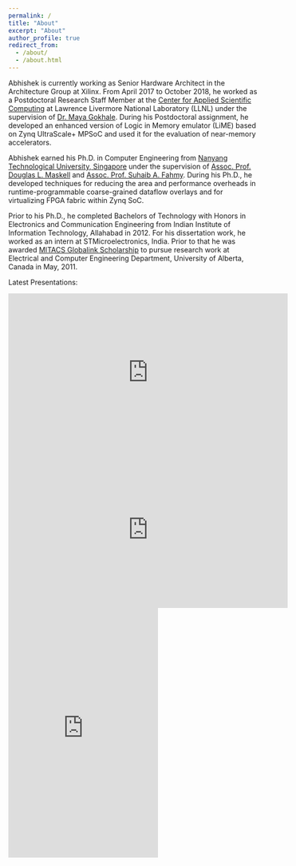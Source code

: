 ```yaml
---
permalink: /
title: "About"
excerpt: "About"
author_profile: true
redirect_from: 
  - /about/
  - /about.html
---
```


Abhishek is currently working as Senior Hardware Architect in the Architecture Group at Xilinx. From April 2017 to October 2018, he worked as a Postdoctoral Research Staff Member at the [Center for Applied Scientific Computing](http://computation.llnl.gov/casc/) at Lawrence Livermore National Laboratory (LLNL) under the supervision of [Dr. Maya Gokhale](https://people.llnl.gov/gokhale2). During his Postdoctoral assignment, he developed an enhanced version of Logic in Memory emulator (LiME) based on Zynq UltraScale+ MPSoC and used it for the evaluation of near-memory accelerators.

Abhishek earned his Ph.D. in Computer Engineering from [Nanyang Technological University, Singapore](http://www.ntu.edu.sg) 
under the supervision of [Assoc. Prof. Douglas L. Maskell](http://www.ntu.edu.sg/home/asdouglas) and [Assoc. Prof. Suhaib A. Fahmy](http://suhaibfahmy.com/). During his Ph.D., he developed techniques for reducing the area and performance overheads in runtime-programmable coarse-grained dataflow overlays and for virtualizing FPGA fabric within Zynq SoC.

Prior to his Ph.D., he completed Bachelors of Technology with Honors in Electronics and Communication Engineering from Indian Institute of Information Technology, Allahabad in 2012. For his dissertation work, he worked as an intern at STMicroelectronics, India. Prior to that he was awarded [MITACS Globalink Scholarship](https://www.mitacs.ca/globalink) to pursue research work at Electrical and Computer Engineering Department, University of Alberta, Canada in May, 2011.

Latest Presentations:

<iframe width="560" height="315" 
src="https://www.youtube.com/embed/ascaEvDKpWM" 
title="A Domain-Specific Architecture for Accelerating Sparse Matrix Vector Multiplication on FPGAs" 
frameborder="0" 
allow="accelerometer; autoplay; clipboard-write; encrypted-media; gyroscope; picture-in-picture" 
allowfullscreen></iframe><br>

<iframe width="560" height="315" 
src="https://www.youtube.com/embed/CrWcchvFJVM?start=19313" 
title="Role of on-chip networks in building domain-specific architectures (DSAs) for sparse computations" 
frameborder="0" 
allow="accelerometer; autoplay; clipboard-write; encrypted-media; gyroscope; picture-in-picture" 
allowfullscreen></iframe><br>

<iframe width="300" height="500" 
src="https://abhishekkumarjain.github.io/files/FCCM2015-poster.pdf" 
title="Efficient Overlay Architecture Based on DSP Blocks" 
frameborder="0" 
allow="accelerometer; autoplay; clipboard-write; encrypted-media; gyroscope; picture-in-picture" 
allowfullscreen></iframe><br>


